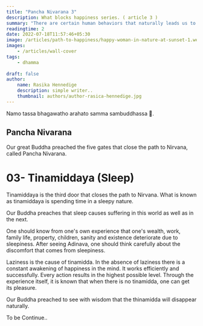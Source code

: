 ```yaml
---
title: "Pancha Nivarana 3"
description: What blocks happiness series. ( article 3 )
summary: "There are certain human behaviors that naturally leads us to trouble. Read about the third thing that block happiness (Sleepiness) here.."
readingtime: 2
date: 2022-07-18T11:57:46+05:30
image: /articles/path-to-happiness/happy-woman-in-nature-at-sunset-1.webp
images:
    - /articles/wall-cover
tags: 
    - dhamma
    
draft: false
author:
    name: Rasika Hennedige
    description: simple writer..
    thumbnail: authors/author-rasica-hennedige.jpg
---
```

Namo tassa bhagawatho arahato samma sambuddhassa 🙏. 

## Pancha Nivarana

Our great Buddha preached the five gates that close the path to Nirvana, called Pancha Nivarana.

# 03- Tinamiddaya (Sleep)

Tinamiddaya is the third door that closes the path to Nirvana.
What is known as tinamiddaya  is spending time in a sleepy nature.

Our Buddha preaches that sleep causes suffering in this world as well as in the next.

One should know from one's own experience that one's wealth, work, family life, property, children, sanity and existence deteriorate due to sleepiness. After seeing Adinava, one should think carefully about the discomfort that comes from sleepiness.

Laziness is the cause of tinamidda. 
In the absence of laziness there is a constant awakening of happiness in the mind. It works efficiently and successfully. Every action results in the highest possible level. Through the experience itself, it is known that when there is no tinamidda, one can get its pleasure.

Our Buddha preached to see with wisdom that the thinamidda will disappear naturally.

To be Continue..